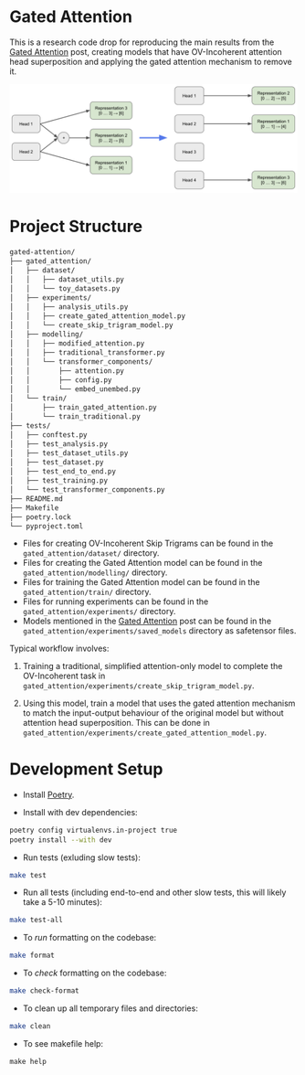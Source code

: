 # Gated Attention

This is a research code drop for reproducing the main results from the [Gated Attention](https://www.lesswrong.com/posts/kzc3qNMsP2xJcxhGn/gated-attention-blocks-preliminary-progress-toward-removing-1) post, creating models that have OV-Incoherent attention head superposition and applying the gated attention mechanism to remove it.

![Attention Head Superposition](/assets/3_repr.png)

# Project Structure
```
gated-attention/
├── gated_attention/
│   ├── dataset/
│   │   ├── dataset_utils.py
│   │   └── toy_datasets.py
│   ├── experiments/
│   │   ├── analysis_utils.py
│   │   ├── create_gated_attention_model.py
│   │   └── create_skip_trigram_model.py
│   ├── modelling/
│   │   ├── modified_attention.py
│   │   ├── traditional_transformer.py
│   │   └── transformer_components/
│   │       ├── attention.py
│   │       ├── config.py
│   │       └── embed_unembed.py
│   └── train/
│       ├── train_gated_attention.py
│       └── train_traditional.py
├── tests/
│   ├── conftest.py
│   ├── test_analysis.py
│   ├── test_dataset_utils.py
│   ├── test_dataset.py
│   ├── test_end_to_end.py
│   ├── test_training.py
│   └── test_transformer_components.py
├── README.md
├── Makefile
├── poetry.lock
└── pyproject.toml
```
* Files for creating OV-Incoherent Skip Trigrams can be found in the `gated_attention/dataset/` directory.
* Files for creating the Gated Attention model can be found in the `gated_attention/modelling/` directory.
* Files for training the Gated Attention model can be found in the `gated_attention/train/` directory.
* Files for running experiments can be found in the `gated_attention/experiments/` directory.
* Models mentioned in the [Gated Attention](https://www.lesswrong.com/posts/kzc3qNMsP2xJcxhGn/gated-attention-blocks-preliminary-progress-toward-removing-1) post can be found in the `gated_attention/experiments/saved_models` directory as safetensor files.

Typical workflow involves:

1. Training a traditional, simplified attention-only model to complete the OV-Incoherent task in `gated_attention/experiments/create_skip_trigram_model.py`.

2. Using this model, train a model that uses the gated attention mechanism to match the input-output behaviour of the original model but without attention head superposition. This can be done in `gated_attention/experiments/create_gated_attention_model.py`.

# Development Setup
* Install [Poetry](https://python-poetry.org/docs/#installing-with-the-official-installer).
  
* Install with dev dependencies:
  
```bash
poetry config virtualenvs.in-project true
poetry install --with dev
```

* Run tests (exluding slow tests):

```bash
make test
```

* Run all tests (including end-to-end and other slow tests, this will likely take a 5-10 minutes):

```bash
make test-all
```

* To *run* formatting on the codebase:

```bash
make format
```

* To *check* formatting on the codebase:

```bash
make check-format
```

* To clean up all temporary files and directories:

```bash
make clean
```

* To see makefile help:

```
make help
```
